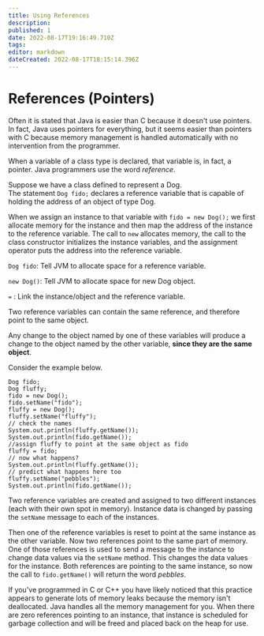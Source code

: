 ```yaml
---
title: Using References
description: 
published: 1
date: 2022-08-17T19:16:49.710Z
tags: 
editor: markdown
dateCreated: 2022-08-17T18:15:14.396Z
---
```



# References (Pointers)

Often it is stated that Java is easier than C because it doesn't use pointers. In fact, Java uses pointers for everything, but it seems easier than pointers with C because memory management is handled automatically with no intervention from the programmer.

When a variable of a class type is declared, that variable is, in fact, a pointer. Java programmers use the word *reference*.   

Suppose we have a class defined to represent a Dog.  
The statement `Dog fido;` declares a reference variable that is capable of holding the address of an object of type Dog.

When we assign an instance to that variable with `fido = new Dog();`  we first allocate memory for the instance and then  map the address of the instance to the reference variable.   The call to `new` allocates memory, the call to the class constructor initializes the instance variables, and the assignment operator puts the address into the reference variable. 



`Dog fido`: Tell JVM to allocate space for a reference variable.
    
`new Dog()`:  Tell JVM to allocate space for new Dog object.
    
`=` : Link the instance/object and the reference variable. 
    

Two reference variables can contain the same reference, and therefore point to the same object.

Any change to the object named by one of these variables will produce a change to the object named by the other variable, **since they are the same object**.

Consider the example below.   

```
Dog fido;
Dog fluffy;
fido = new Dog();
fido.setName("fido");
fluffy = new Dog();
fluffy.setName("fluffy");
// check the names
System.out.println(fluffy.getName());
System.out.println(fido.getName());
//assign fluffy to point at the same object as fido
fluffy = fido;
// now what happens?
System.out.println(fluffy.getName());
// predict what happens here too
fluffy.setName("pebbles");
System.out.println(fido.getName());
```
Two reference variables are created and assigned to two different instances (each with their own spot in memory).   Instance data is changed by passing the `setName` message to each of the instances.  

Then one of the reference variables is reset to point at the same instance as the other variable. Now two references point to the same part of memory. One of those references is used to send a message to the instance to change data values via the `setName` method.  This changes the data values for the instance.  Both references are pointing to the same instance, so now the call to `fido.getName()` will return the word *pebbles*.

If you've programmed in C or C++ you have likely noticed that this practice appears to generate lots of memory leaks because the memory isn't deallocated. Java handles all the memory management for you. When there are zero references pointing to an instance, that instance is scheduled for garbage collection and will be freed and placed back on the heap for use.

